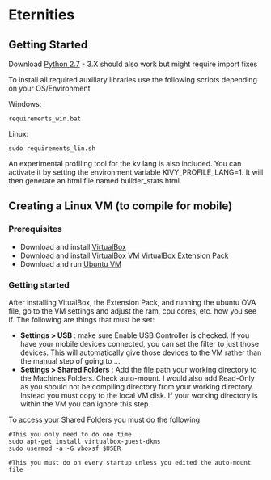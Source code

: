 # Eternities

## Getting Started
Download [Python 2.7](https://www.python.org/) - 3.X should also work but might require import fixes

To install all required auxiliary libraries use the following scripts depending on your OS/Environment

Windows:
 ```
 requirements_win.bat
 ```

Linux:
 ```
 sudo requirements_lin.sh
 ```

 An experimental profiling tool for the kv lang is also included. You can activate it by setting the environment variable KIVY_PROFILE_LANG=1. It will then generate an html file named builder_stats.html.

## Creating a Linux VM (to compile for mobile)

### Prerequisites
- Download and install [VirtualBox](https://www.virtualbox.org/wiki/Downloads)
- Download and install [VirtualBox VM VirtualBox Extension Pack](https://www.virtualbox.org/wiki/Downloads)
- Download and run [Ubuntu VM](https://virtualboxes.org/images/ubuntu/)

### Getting started
After installing VitualBox, the Extension Pack, and running the ubuntu OVA file, go to the VM settings and adjust the ram, cpu cores, etc. how you see if. The following are things that must be set:
- **Settings > USB** : make sure Enable USB Controller is checked. If you have your mobile devices connected, you can set the filter to just those devices. This will automatically give those devices to the VM rather than the manual step of going to ...
- **Settings > Shared Folders** : Add the file path your working directory to the Machines Folders. Check auto-mount. I would also add Read-Only as you should not be compiling directory from your working directory. Instead you must copy to the local VM disk. If your working directory is within the VM you can ignore this step.

To access your Shared Folders you must do the following
```
#This you only need to do one time
sudo apt-get install virtualbox-guest-dkms
sudo usermod -a -G vboxsf $USER

#This you must do on every startup unless you edited the auto-mount file

```


